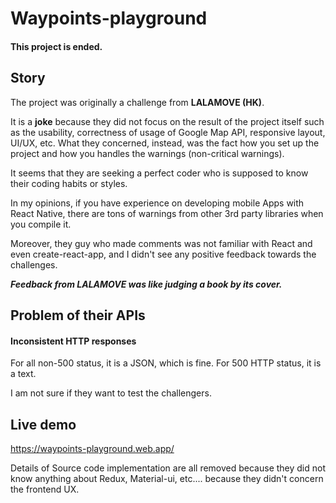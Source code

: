 # Waypoints-playground

#### This project is ended.

## Story
The project was originally a challenge from **LALAMOVE (HK)**.

It is a **joke** because they did not focus on the result of the project itself such as the usability, correctness of usage of Google Map API, responsive layout, UI/UX, etc.
What they concerned, instead, was the fact how you set up the project and how you handles the warnings (non-critical warnings).

It seems that they are seeking a perfect coder who is supposed to know their coding habits or styles.

In my opinions, if you have experience on developing mobile Apps with React Native, there are tons of warnings from other 3rd party libraries when you compile it.

Moreover, they guy who made comments was not familiar with React and even create-react-app, and I didn't see any positive feedback towards the challenges.

***Feedback from LALAMOVE was like judging a book by its cover.***

## Problem of their APIs

#### Inconsistent HTTP responses

For all non-500 status, it is a JSON, which is fine.
For 500 HTTP status, it is a text.

I am not sure if they want to test the challengers.

## Live demo
https://waypoints-playground.web.app/

Details of Source code implementation are all removed because they did not know anything about Redux, Material-ui, etc.... because they didn't concern the frontend UX.

